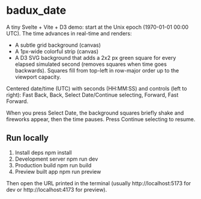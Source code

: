 # badux_date

A tiny Svelte + Vite + D3 demo: start at the Unix epoch (1970-01-01 00:00 UTC). The time advances in real-time and renders:
- A subtle grid background (canvas)
- A 1px-wide colorful strip (canvas)
- A D3 SVG background that adds a 2x2 px green square for every elapsed simulated second (removes squares when time goes backwards). Squares fill from top-left in row-major order up to the viewport capacity.

Centered date/time (UTC) with seconds (HH:MM:SS) and controls (left to right): Fast Back, Back, Select Date/Continue selecting, Forward, Fast Forward.

When you press Select Date, the background squares briefly shake and fireworks appear, then the time pauses. Press Continue selecting to resume.

## Run locally

1. Install deps
	npm install
2. Development server
	npm run dev
3. Production build
	npm run build
4. Preview built app
	npm run preview

Then open the URL printed in the terminal (usually http://localhost:5173 for dev or http://localhost:4173 for preview).
